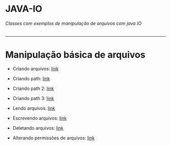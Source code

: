 # JAVA-IO
###### Classes com exemplos de manipulação de arquivos com java IO

----
# Manipulação básica de arquivos

* Criando arquivos: [link](https://github.com/joelhenrique2000/JAVA-IO/blob/master/src/br/com/file/CreateFileEx.java)

* Criando path: [link](https://github.com/joelhenrique2000/JAVA-IO/blob/master/src/br/com/file/CreatePathEx.java)

* Criando path 2: [link](https://github.com/joelhenrique2000/JAVA-IO/blob/master/src/br/com/file/CreatePathEx2.java)

* Criando path 3: [link](https://github.com/joelhenrique2000/JAVA-IO/blob/master/src/br/com/file/CreatePathEx3.java)

* Lendo arquivos: [link](https://github.com/joelhenrique2000/JAVA-IO/blob/master/src/br/com/file/ReadFileEx.java)

* Escrevendo arquivos: [link](https://github.com/joelhenrique2000/JAVA-IO/blob/master/src/br/com/file/WriteFileEx.java)

* Deletando arquivos: [link](https://github.com/joelhenrique2000/JAVA-IO/blob/master/src/br/com/file/DeleteFileEx.java)

* Alterando permissões de arquivos: [link](https://github.com/joelhenrique2000/JAVA-IO/blob/master/src/br/com/file/FilePermissionEx.java)